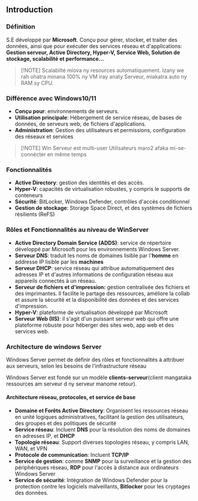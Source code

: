 ## Introduction
### Définition
S.E développé par **Microsoft**. Conçu pour gérer, stocker, et traiter des données, ainsi que pour exécuter des services réseau et d'applications:
**Gestion serveur, Active Directory, Hyper-V, Service Web, Solution de stockage, scalabilité et performance...**


> [!NOTE] Scalabilté
> miova ny resources automatiquement. Izany we rah ohatra minana 100% ny VM iray anaty Serveur, miakatra auto ny RAM sy CPU.

### Différence avec Windows10/11
- **Conçu pour**: environnements de serveurs.
- **Utilisation principale**: Hébergement de service réseau, de bases de données, de serveurs web, de fichiers d'applications.
- **Administration**: Gestion des utilisateurs et permissions, configuration des réseaux et services

> [!NOTE] Win Serveur est multi-user
> Utilisateurs maro2 afaka mi-se-connécter en même temps


### Fonctionnalités
- **Active Directory**: gestion des identités et des accès. 
- **Hyper-V**: capacités de virtualisation robustes, y compris le supports de conteneurs
- **Sécurité**: BitLocker, Windows Defender, contrôles d'accès conditionnel
- **Gestion de stockage**: Storage Space Direct, et des systèmes de fichiers résilients (ReFS)

### Rôles et Fonctionnalités au niveau de WinServer

- **Active Directory Domain Service (ADDS)**: service de répertoire développé par Microsoft pour les environnements Windows Server. 
- **Serveur DNS**: traduit les noms de domaines lisible par l'**homme** en addresse IP lisible par les **machines**
- **Serveur DHCP**: service réseau qui attribue automatiquement des adresses IP et d'autres informations de configuration réseau aux appareils connectés à un réseau.
- **Serveur de fichiers et d'impression:** gestion centralisée des fichiers et des imprimantes. Il facilite le partage des ressources, améliore la collab et assure la sécurité et la disponibilité des données et des services d'impression.
- **Hyper-V**: plateforme de virtualisation développé par Microsoft
- **Serveur Web (IIS)**: il s'agit d'un puissant serveur web qui offre une plateforme robuste pour héberger des sites web, app web et des services web.


### Architecture de windows Server
Windows Server permet de définir des rôles et fonctionnalités à attribuer aux serveurs, selon les besoins de l'infrastructure réseau

Windows Server est fondé sur un modèle **clients-serveur**(client mangataka ressources am serveur d ny serveur manome retour). 

#### Architecture réseau, protocoles, et service de base
- **Domaine et Forêts Active Directory**: 
	Organisent les ressources réseau en unité logiques administratives, facilitant la gestion des utilisateurs, des groupes et des politiques de sécurité
- **Service réseau**:
	Incluent **DNS** pour la résolution des noms de domaines en adresses IP, et **DHCP**
- **Topologie réseau**:
	Support diverses topologies réseau, y compris LAN, WAN, et VPN
- **Protocole de communication**:
	Incluent **TCP/IP**
- **Service de gestion**:
	comme **SNMP** pour la surveillance et la gestion des périphériques réseau, **RDP** pour l'accès à distance aux ordinateurs Windows Server
- **Service de sécurité**:
	Intégration de Windows Defender pour la protection contre les logiciels malveillants, **Bitlocker** pour les cryptages des données.

